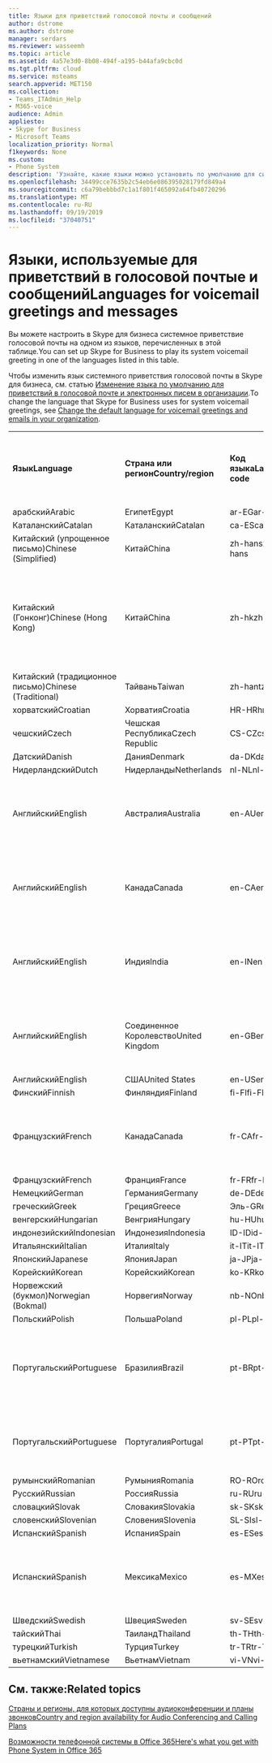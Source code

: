 ```yaml
---
title: Языки для приветствий голосовой почты и сообщений
author: dstrome
ms.author: dstrome
manager: serdars
ms.reviewer: wasseemh
ms.topic: article
ms.assetid: 4a57e3d0-8b08-494f-a195-b44afa9cbc0d
ms.tgt.pltfrm: cloud
ms.service: msteams
search.appverid: MET150
ms.collection:
- Teams_ITAdmin_Help
- M365-voice
audience: Admin
appliesto:
- Skype for Business
- Microsoft Teams
localization_priority: Normal
f1keywords: None
ms.custom:
- Phone System
description: 'Узнайте, какие языки можно установить по умолчанию для системных сообщений в Skype для бизнеса. '
ms.openlocfilehash: 34499cce7635b2c54eb6e086395028179fd849a4
ms.sourcegitcommit: c6a79bebbbd7c1a1f801f465092a64fb40720296
ms.translationtype: MT
ms.contentlocale: ru-RU
ms.lasthandoff: 09/19/2019
ms.locfileid: "37040751"
---
```

# <a name="languages-for-voicemail-greetings-and-messages"></a><span data-ttu-id="863b0-103">Языки, используемые для приветствий в голосовой почтые и сообщений</span><span class="sxs-lookup"><span data-stu-id="863b0-103">Languages for voicemail greetings and messages</span></span>

<span data-ttu-id="863b0-104">Вы можете настроить в Skype для бизнеса системное приветствие голосовой почты на одном из языков, перечисленных в этой таблице.</span><span class="sxs-lookup"><span data-stu-id="863b0-104">You can set up Skype for Business to play its system voicemail greeting in one of the languages listed in this table.</span></span>
  
<span data-ttu-id="863b0-105">Чтобы изменить язык системного приветствия голосовой почты в Skype для бизнеса, см. статью [Изменение языка по умолчанию для приветствий в голосовой почте и электронных писем в организации](change-the-default-language-for-greetings-and-emails.md).</span><span class="sxs-lookup"><span data-stu-id="863b0-105">To change the language that Skype for Business uses for system voicemail greetings, see [Change the default language for voicemail greetings and emails in your organization](change-the-default-language-for-greetings-and-emails.md).</span></span>
  
|||||||
|:-----|:-----|:-----|:-----|:-----|:-----|
|<span data-ttu-id="863b0-106">**Язык**</span><span class="sxs-lookup"><span data-stu-id="863b0-106">**Language**</span></span> <br/> |<span data-ttu-id="863b0-107">**Страна или регион**</span><span class="sxs-lookup"><span data-stu-id="863b0-107">**Country/region**</span></span> <br/> |<span data-ttu-id="863b0-108">**Код языка**</span><span class="sxs-lookup"><span data-stu-id="863b0-108">**Language code**</span></span> <br/> |<span data-ttu-id="863b0-109">**Доступен ли пользователям для просмотра в эл. почте?**</span><span class="sxs-lookup"><span data-stu-id="863b0-109">**Available for a user to see it in email?**</span></span> <br/> |<span data-ttu-id="863b0-110">**Доступен ли при звонке пользователя?**</span><span class="sxs-lookup"><span data-stu-id="863b0-110">**Available when the user calls in?**</span></span> <br/> |<span data-ttu-id="863b0-111">**Доступно ли транскрибирование?**</span><span class="sxs-lookup"><span data-stu-id="863b0-111">**Transcription available?**</span></span> <br/> |
|<span data-ttu-id="863b0-112">арабский</span><span class="sxs-lookup"><span data-stu-id="863b0-112">Arabic</span></span> <br/> |<span data-ttu-id="863b0-113">Египет</span><span class="sxs-lookup"><span data-stu-id="863b0-113">Egypt</span></span>  <br/> |<span data-ttu-id="863b0-114">ar-EG</span><span class="sxs-lookup"><span data-stu-id="863b0-114">ar-EG</span></span>  <br/> |<span data-ttu-id="863b0-115">Да</span><span class="sxs-lookup"><span data-stu-id="863b0-115">Yes</span></span>  <br/> |<span data-ttu-id="863b0-116">Да</span><span class="sxs-lookup"><span data-stu-id="863b0-116">Yes</span></span>  <br/> |<span data-ttu-id="863b0-117">Нет</span><span class="sxs-lookup"><span data-stu-id="863b0-117">No</span></span>  <br/> |
|<span data-ttu-id="863b0-118">Каталанский</span><span class="sxs-lookup"><span data-stu-id="863b0-118">Catalan</span></span>  <br/> |<span data-ttu-id="863b0-119">Каталанский</span><span class="sxs-lookup"><span data-stu-id="863b0-119">Catalan</span></span>  <br/> |<span data-ttu-id="863b0-120">ca-ES</span><span class="sxs-lookup"><span data-stu-id="863b0-120">ca-ES</span></span>  <br/> |<span data-ttu-id="863b0-121">Да</span><span class="sxs-lookup"><span data-stu-id="863b0-121">Yes</span></span>  <br/> |<span data-ttu-id="863b0-122">Да</span><span class="sxs-lookup"><span data-stu-id="863b0-122">Yes</span></span>  <br/> |<span data-ttu-id="863b0-123">Нет</span><span class="sxs-lookup"><span data-stu-id="863b0-123">No</span></span>  <br/> |
|<span data-ttu-id="863b0-124">Китайский (упрощенное письмо)</span><span class="sxs-lookup"><span data-stu-id="863b0-124">Chinese (Simplified)</span></span>  <br/> |<span data-ttu-id="863b0-125">Китай</span><span class="sxs-lookup"><span data-stu-id="863b0-125">China</span></span>  <br/> |<span data-ttu-id="863b0-126">zh-hans</span><span class="sxs-lookup"><span data-stu-id="863b0-126">zh-hans</span></span>  <br/> |<span data-ttu-id="863b0-127">Да </span><span class="sxs-lookup"><span data-stu-id="863b0-127">Yes</span></span>  <br/> |<span data-ttu-id="863b0-128">Да</span><span class="sxs-lookup"><span data-stu-id="863b0-128">Yes</span></span>  <br/> |<span data-ttu-id="863b0-129">Да </span><span class="sxs-lookup"><span data-stu-id="863b0-129">Yes</span></span>  <br/> |
|<span data-ttu-id="863b0-130">Китайский (Гонконг)</span><span class="sxs-lookup"><span data-stu-id="863b0-130">Chinese (Hong Kong)</span></span>  <br/> |<span data-ttu-id="863b0-131">Китай</span><span class="sxs-lookup"><span data-stu-id="863b0-131">China</span></span>  <br/> |<span data-ttu-id="863b0-132">zh-hk</span><span class="sxs-lookup"><span data-stu-id="863b0-132">zh-hk</span></span>  <br/> |<span data-ttu-id="863b0-133">Да, но используется китайский (традиционное письмо) — zh-hant.</span><span class="sxs-lookup"><span data-stu-id="863b0-133">Yes, but Chinese (Traditional) (zh-hant) is used.</span></span>  <br/> | <span data-ttu-id="863b0-134">Да</span><span class="sxs-lookup"><span data-stu-id="863b0-134">Yes</span></span> <br/> |<span data-ttu-id="863b0-135">Да, но используется китайский, (традиционное письмо) — (zh-hant).</span><span class="sxs-lookup"><span data-stu-id="863b0-135">Yes, but Chinese (Traditional) (zh-hant) is used.</span></span>  <br/> |
|<span data-ttu-id="863b0-136">Китайский (традиционное письмо)</span><span class="sxs-lookup"><span data-stu-id="863b0-136">Chinese (Traditional)</span></span>  <br/> |<span data-ttu-id="863b0-137">Тайвань</span><span class="sxs-lookup"><span data-stu-id="863b0-137">Taiwan</span></span>  <br/> |<span data-ttu-id="863b0-138">zh-hant</span><span class="sxs-lookup"><span data-stu-id="863b0-138">zh-hant</span></span>  <br/> |<span data-ttu-id="863b0-139">Да</span><span class="sxs-lookup"><span data-stu-id="863b0-139">Yes</span></span>  <br/> |<span data-ttu-id="863b0-140">Да</span><span class="sxs-lookup"><span data-stu-id="863b0-140">Yes</span></span>  <br/> |<span data-ttu-id="863b0-141">Нет</span><span class="sxs-lookup"><span data-stu-id="863b0-141">No</span></span>  <br/> |
|<span data-ttu-id="863b0-142">хорватский</span><span class="sxs-lookup"><span data-stu-id="863b0-142">Croatian</span></span><br/> |<span data-ttu-id="863b0-143">Хорватия</span><span class="sxs-lookup"><span data-stu-id="863b0-143">Croatia</span></span>  <br/> |<span data-ttu-id="863b0-144">HR-HR</span><span class="sxs-lookup"><span data-stu-id="863b0-144">hr-HR</span></span>  <br/> |<span data-ttu-id="863b0-145">Да</span><span class="sxs-lookup"><span data-stu-id="863b0-145">Yes</span></span>  <br/> |<span data-ttu-id="863b0-146">Да</span><span class="sxs-lookup"><span data-stu-id="863b0-146">Yes</span></span>  <br/> |<span data-ttu-id="863b0-147">Нет</span><span class="sxs-lookup"><span data-stu-id="863b0-147">No</span></span>  <br/> |
|<span data-ttu-id="863b0-148">чешский</span><span class="sxs-lookup"><span data-stu-id="863b0-148">Czech</span></span> <br/> |<span data-ttu-id="863b0-149">Чешская Республика</span><span class="sxs-lookup"><span data-stu-id="863b0-149">Czech Republic</span></span>  <br/> |<span data-ttu-id="863b0-150">CS-CZ</span><span class="sxs-lookup"><span data-stu-id="863b0-150">cs-CZ</span></span>  <br/> |<span data-ttu-id="863b0-151">Да </span><span class="sxs-lookup"><span data-stu-id="863b0-151">Yes</span></span>  <br/> |<span data-ttu-id="863b0-152">Да</span><span class="sxs-lookup"><span data-stu-id="863b0-152">Yes</span></span>  <br/> |<span data-ttu-id="863b0-153">Нет</span><span class="sxs-lookup"><span data-stu-id="863b0-153">No</span></span>  <br/> |
|<span data-ttu-id="863b0-154">Датский</span><span class="sxs-lookup"><span data-stu-id="863b0-154">Danish</span></span>  <br/> |<span data-ttu-id="863b0-155">Дания</span><span class="sxs-lookup"><span data-stu-id="863b0-155">Denmark</span></span>  <br/> |<span data-ttu-id="863b0-156">da-DK</span><span class="sxs-lookup"><span data-stu-id="863b0-156">da-DK</span></span>  <br/> |<span data-ttu-id="863b0-157">Да </span><span class="sxs-lookup"><span data-stu-id="863b0-157">Yes</span></span>  <br/> |<span data-ttu-id="863b0-158">Да</span><span class="sxs-lookup"><span data-stu-id="863b0-158">Yes</span></span>  <br/> |<span data-ttu-id="863b0-159">Нет</span><span class="sxs-lookup"><span data-stu-id="863b0-159">No</span></span>  <br/> |
|<span data-ttu-id="863b0-160">Нидерландский</span><span class="sxs-lookup"><span data-stu-id="863b0-160">Dutch</span></span>  <br/> |<span data-ttu-id="863b0-161">Нидерланды</span><span class="sxs-lookup"><span data-stu-id="863b0-161">Netherlands</span></span>  <br/> |<span data-ttu-id="863b0-162">nl-NL</span><span class="sxs-lookup"><span data-stu-id="863b0-162">nl-NL</span></span>  <br/> |<span data-ttu-id="863b0-163">Да </span><span class="sxs-lookup"><span data-stu-id="863b0-163">Yes</span></span>  <br/> |<span data-ttu-id="863b0-164">Да</span><span class="sxs-lookup"><span data-stu-id="863b0-164">Yes</span></span>  <br/> |<span data-ttu-id="863b0-165">Нет</span><span class="sxs-lookup"><span data-stu-id="863b0-165">No</span></span>  <br/> |
|<span data-ttu-id="863b0-166">Английский</span><span class="sxs-lookup"><span data-stu-id="863b0-166">English</span></span>  <br/> |<span data-ttu-id="863b0-167">Австралия</span><span class="sxs-lookup"><span data-stu-id="863b0-167">Australia</span></span>  <br/> |<span data-ttu-id="863b0-168">en-AU</span><span class="sxs-lookup"><span data-stu-id="863b0-168">en-AU</span></span>  <br/> |<span data-ttu-id="863b0-169">Да, но используется английский, (США) — (en-US).</span><span class="sxs-lookup"><span data-stu-id="863b0-169">Yes, but US English (en-US) is used.</span></span>  <br/> |<span data-ttu-id="863b0-170">Да</span><span class="sxs-lookup"><span data-stu-id="863b0-170">Yes</span></span>  <br/> |<span data-ttu-id="863b0-171">Да, но используется английский, (США) — (en-US).</span><span class="sxs-lookup"><span data-stu-id="863b0-171">Yes, but US English (en-US) is used.</span></span>  <br/> |
|<span data-ttu-id="863b0-172">Английский</span><span class="sxs-lookup"><span data-stu-id="863b0-172">English</span></span>  <br/> |<span data-ttu-id="863b0-173">Канада</span><span class="sxs-lookup"><span data-stu-id="863b0-173">Canada</span></span>  <br/> |<span data-ttu-id="863b0-174">en-CA</span><span class="sxs-lookup"><span data-stu-id="863b0-174">en-CA</span></span>  <br/> |<span data-ttu-id="863b0-175">Да, но используется английский, (США) — (en-US).</span><span class="sxs-lookup"><span data-stu-id="863b0-175">Yes, but US English (en-US) is used.</span></span>  <br/> |<span data-ttu-id="863b0-176">Да</span><span class="sxs-lookup"><span data-stu-id="863b0-176">Yes</span></span>  <br/> |<span data-ttu-id="863b0-177">Да, но используется английский, (США) — (en-US).</span><span class="sxs-lookup"><span data-stu-id="863b0-177">Yes, but US English (en-US) is used.</span></span>  <br/> |
|<span data-ttu-id="863b0-178">Английский</span><span class="sxs-lookup"><span data-stu-id="863b0-178">English</span></span>  <br/> |<span data-ttu-id="863b0-179">Индия</span><span class="sxs-lookup"><span data-stu-id="863b0-179">India</span></span>  <br/> |<span data-ttu-id="863b0-180">en-IN</span><span class="sxs-lookup"><span data-stu-id="863b0-180">en-IN</span></span>  <br/> |<span data-ttu-id="863b0-181">Да, но используется английский, (США) — (en-US).</span><span class="sxs-lookup"><span data-stu-id="863b0-181">Yes, but US English (en-US) is used.</span></span>  <br/> |<span data-ttu-id="863b0-182">Да</span><span class="sxs-lookup"><span data-stu-id="863b0-182">Yes</span></span>  <br/> |<span data-ttu-id="863b0-183">Да, но используется английский, (США) — (en-US).</span><span class="sxs-lookup"><span data-stu-id="863b0-183">Yes, but US English (en-US) is used.</span></span>  <br/> |
|<span data-ttu-id="863b0-184">Английский</span><span class="sxs-lookup"><span data-stu-id="863b0-184">English</span></span>  <br/> |<span data-ttu-id="863b0-185">Соединенное Королевство</span><span class="sxs-lookup"><span data-stu-id="863b0-185">United Kingdom</span></span>  <br/> |<span data-ttu-id="863b0-186">en-GB</span><span class="sxs-lookup"><span data-stu-id="863b0-186">en-GB</span></span>  <br/> |<span data-ttu-id="863b0-187">Да, но используется английский, (США) — (en-US).</span><span class="sxs-lookup"><span data-stu-id="863b0-187">Yes, but US English (en-US) is used.</span></span>  <br/> |<span data-ttu-id="863b0-188">Да</span><span class="sxs-lookup"><span data-stu-id="863b0-188">Yes</span></span>  <br/> |<span data-ttu-id="863b0-189">Да, но используется английский, (США) — (en-US).</span><span class="sxs-lookup"><span data-stu-id="863b0-189">Yes, but US English (en-US) is used.</span></span>  <br/> |
|<span data-ttu-id="863b0-190">Английский</span><span class="sxs-lookup"><span data-stu-id="863b0-190">English</span></span>  <br/> |<span data-ttu-id="863b0-191">США</span><span class="sxs-lookup"><span data-stu-id="863b0-191">United States</span></span>  <br/> |<span data-ttu-id="863b0-192">en-US</span><span class="sxs-lookup"><span data-stu-id="863b0-192">en-US</span></span>  <br/> |<span data-ttu-id="863b0-193">Да</span><span class="sxs-lookup"><span data-stu-id="863b0-193">Yes</span></span>  <br/> |<span data-ttu-id="863b0-194">Да</span><span class="sxs-lookup"><span data-stu-id="863b0-194">Yes</span></span>  <br/> |<span data-ttu-id="863b0-195">Да</span><span class="sxs-lookup"><span data-stu-id="863b0-195">Yes</span></span>  <br/> |
|<span data-ttu-id="863b0-196">Финский</span><span class="sxs-lookup"><span data-stu-id="863b0-196">Finnish</span></span>  <br/> |<span data-ttu-id="863b0-197">Финляндия</span><span class="sxs-lookup"><span data-stu-id="863b0-197">Finland</span></span>  <br/> |<span data-ttu-id="863b0-198">fi-Fl</span><span class="sxs-lookup"><span data-stu-id="863b0-198">fi-Fl</span></span>  <br/> |<span data-ttu-id="863b0-199">Да</span><span class="sxs-lookup"><span data-stu-id="863b0-199">Yes</span></span>  <br/> |<span data-ttu-id="863b0-200">Да</span><span class="sxs-lookup"><span data-stu-id="863b0-200">Yes</span></span>  <br/> |<span data-ttu-id="863b0-201">Нет</span><span class="sxs-lookup"><span data-stu-id="863b0-201">No</span></span>  <br/> |
|<span data-ttu-id="863b0-202">Французский</span><span class="sxs-lookup"><span data-stu-id="863b0-202">French</span></span>  <br/> |<span data-ttu-id="863b0-203">Канада</span><span class="sxs-lookup"><span data-stu-id="863b0-203">Canada</span></span>  <br/> |<span data-ttu-id="863b0-204">fr-CA</span><span class="sxs-lookup"><span data-stu-id="863b0-204">fr-CA</span></span>  <br/> |<span data-ttu-id="863b0-205">Да, но используется французский (Франция) — fr-FR.</span><span class="sxs-lookup"><span data-stu-id="863b0-205">Yes, but France French (fr-FR) is used.</span></span>  <br/> |<span data-ttu-id="863b0-206">Да</span><span class="sxs-lookup"><span data-stu-id="863b0-206">Yes</span></span>  <br/> |<span data-ttu-id="863b0-207">Да, но используется французский, (Франция) — (fr-FR).</span><span class="sxs-lookup"><span data-stu-id="863b0-207">Yes, but France French (fr-FR) is used.</span></span>  <br/> |
|<span data-ttu-id="863b0-208">Французский</span><span class="sxs-lookup"><span data-stu-id="863b0-208">French</span></span>  <br/> |<span data-ttu-id="863b0-209">Франция</span><span class="sxs-lookup"><span data-stu-id="863b0-209">France</span></span>  <br/> |<span data-ttu-id="863b0-210">fr-FR</span><span class="sxs-lookup"><span data-stu-id="863b0-210">fr-FR</span></span>  <br/> |<span data-ttu-id="863b0-211">Да</span><span class="sxs-lookup"><span data-stu-id="863b0-211">Yes</span></span>  <br/> |<span data-ttu-id="863b0-212">Да</span><span class="sxs-lookup"><span data-stu-id="863b0-212">Yes</span></span>  <br/> |<span data-ttu-id="863b0-213">Да </span><span class="sxs-lookup"><span data-stu-id="863b0-213">Yes</span></span>  <br/> |
|<span data-ttu-id="863b0-214">Немецкий</span><span class="sxs-lookup"><span data-stu-id="863b0-214">German</span></span>  <br/> |<span data-ttu-id="863b0-215">Германия</span><span class="sxs-lookup"><span data-stu-id="863b0-215">Germany</span></span>  <br/> |<span data-ttu-id="863b0-216">de-DE</span><span class="sxs-lookup"><span data-stu-id="863b0-216">de-DE</span></span>  <br/> |<span data-ttu-id="863b0-217">Да</span><span class="sxs-lookup"><span data-stu-id="863b0-217">Yes</span></span>  <br/> |<span data-ttu-id="863b0-218">Да</span><span class="sxs-lookup"><span data-stu-id="863b0-218">Yes</span></span>  <br/> |<span data-ttu-id="863b0-219">Да </span><span class="sxs-lookup"><span data-stu-id="863b0-219">Yes</span></span>  <br/> |
|<span data-ttu-id="863b0-220">греческий</span><span class="sxs-lookup"><span data-stu-id="863b0-220">Greek</span></span> <br/> |<span data-ttu-id="863b0-221">Греция</span><span class="sxs-lookup"><span data-stu-id="863b0-221">Greece</span></span>  <br/> |<span data-ttu-id="863b0-222">Эль-GR</span><span class="sxs-lookup"><span data-stu-id="863b0-222">el-GR</span></span>  <br/> |<span data-ttu-id="863b0-223">Да</span><span class="sxs-lookup"><span data-stu-id="863b0-223">Yes</span></span>  <br/> |<span data-ttu-id="863b0-224">Да</span><span class="sxs-lookup"><span data-stu-id="863b0-224">Yes</span></span>  <br/> |<span data-ttu-id="863b0-225">Нет</span><span class="sxs-lookup"><span data-stu-id="863b0-225">No</span></span>  <br/> |
|<span data-ttu-id="863b0-226">венгерский</span><span class="sxs-lookup"><span data-stu-id="863b0-226">Hungarian</span></span> <br/> |<span data-ttu-id="863b0-227">Венгрия</span><span class="sxs-lookup"><span data-stu-id="863b0-227">Hungary</span></span>  <br/> |<span data-ttu-id="863b0-228">hu-HU</span><span class="sxs-lookup"><span data-stu-id="863b0-228">hu-HU</span></span>  <br/> |<span data-ttu-id="863b0-229">Да</span><span class="sxs-lookup"><span data-stu-id="863b0-229">Yes</span></span>  <br/> |<span data-ttu-id="863b0-230">Да</span><span class="sxs-lookup"><span data-stu-id="863b0-230">Yes</span></span>  <br/> |<span data-ttu-id="863b0-231">Нет</span><span class="sxs-lookup"><span data-stu-id="863b0-231">No</span></span>  <br/> |
|<span data-ttu-id="863b0-232">индонезийский</span><span class="sxs-lookup"><span data-stu-id="863b0-232">Indonesian</span></span> <br/> |<span data-ttu-id="863b0-233">Индонезия</span><span class="sxs-lookup"><span data-stu-id="863b0-233">Indonesia</span></span>  <br/> |<span data-ttu-id="863b0-234">ID-ID</span><span class="sxs-lookup"><span data-stu-id="863b0-234">id-ID</span></span>  <br/> |<span data-ttu-id="863b0-235">Да </span><span class="sxs-lookup"><span data-stu-id="863b0-235">Yes</span></span>  <br/> |<span data-ttu-id="863b0-236">Да</span><span class="sxs-lookup"><span data-stu-id="863b0-236">Yes</span></span>  <br/> |<span data-ttu-id="863b0-237">Нет</span><span class="sxs-lookup"><span data-stu-id="863b0-237">No</span></span>  <br/> |
|<span data-ttu-id="863b0-238">Итальянский</span><span class="sxs-lookup"><span data-stu-id="863b0-238">Italian</span></span>  <br/> |<span data-ttu-id="863b0-239">Италия</span><span class="sxs-lookup"><span data-stu-id="863b0-239">Italy</span></span>  <br/> |<span data-ttu-id="863b0-240">it-IT</span><span class="sxs-lookup"><span data-stu-id="863b0-240">it-IT</span></span>  <br/> |<span data-ttu-id="863b0-241">Да</span><span class="sxs-lookup"><span data-stu-id="863b0-241">Yes</span></span>  <br/> |<span data-ttu-id="863b0-242">Да</span><span class="sxs-lookup"><span data-stu-id="863b0-242">Yes</span></span>  <br/> |<span data-ttu-id="863b0-243">Да</span><span class="sxs-lookup"><span data-stu-id="863b0-243">Yes</span></span>  <br/> |
|<span data-ttu-id="863b0-244">Японский</span><span class="sxs-lookup"><span data-stu-id="863b0-244">Japanese</span></span>  <br/> |<span data-ttu-id="863b0-245">Япония</span><span class="sxs-lookup"><span data-stu-id="863b0-245">Japan</span></span>  <br/> |<span data-ttu-id="863b0-246">ja-JP</span><span class="sxs-lookup"><span data-stu-id="863b0-246">ja-JP</span></span>  <br/> |<span data-ttu-id="863b0-247">Да</span><span class="sxs-lookup"><span data-stu-id="863b0-247">Yes</span></span>  <br/> |<span data-ttu-id="863b0-248">Да</span><span class="sxs-lookup"><span data-stu-id="863b0-248">Yes</span></span>  <br/> |<span data-ttu-id="863b0-249">Да </span><span class="sxs-lookup"><span data-stu-id="863b0-249">Yes</span></span>  <br/> |
|<span data-ttu-id="863b0-250">Корейский</span><span class="sxs-lookup"><span data-stu-id="863b0-250">Korean</span></span>  <br/> |<span data-ttu-id="863b0-251">Корейский</span><span class="sxs-lookup"><span data-stu-id="863b0-251">Korean</span></span>  <br/> |<span data-ttu-id="863b0-252">ko-KR</span><span class="sxs-lookup"><span data-stu-id="863b0-252">ko-KR</span></span>  <br/> |<span data-ttu-id="863b0-253">Да</span><span class="sxs-lookup"><span data-stu-id="863b0-253">Yes</span></span>  <br/> |<span data-ttu-id="863b0-254">Да</span><span class="sxs-lookup"><span data-stu-id="863b0-254">Yes</span></span>  <br/> |<span data-ttu-id="863b0-255">Нет</span><span class="sxs-lookup"><span data-stu-id="863b0-255">No</span></span>  <br/> |
|<span data-ttu-id="863b0-256">Норвежский (букмол)</span><span class="sxs-lookup"><span data-stu-id="863b0-256">Norwegian (Bokmal)</span></span>  <br/> |<span data-ttu-id="863b0-257">Норвегия</span><span class="sxs-lookup"><span data-stu-id="863b0-257">Norway</span></span>  <br/> |<span data-ttu-id="863b0-258">nb-NO</span><span class="sxs-lookup"><span data-stu-id="863b0-258">nb-NO</span></span>  <br/> |<span data-ttu-id="863b0-259">Да</span><span class="sxs-lookup"><span data-stu-id="863b0-259">Yes</span></span>  <br/> |<span data-ttu-id="863b0-260">Да</span><span class="sxs-lookup"><span data-stu-id="863b0-260">No</span></span>  <br/> |<span data-ttu-id="863b0-261">Нет</span><span class="sxs-lookup"><span data-stu-id="863b0-261">No</span></span>  <br/> |
|<span data-ttu-id="863b0-262">Польский</span><span class="sxs-lookup"><span data-stu-id="863b0-262">Polish</span></span>  <br/> |<span data-ttu-id="863b0-263">Польша</span><span class="sxs-lookup"><span data-stu-id="863b0-263">Poland</span></span>  <br/> |<span data-ttu-id="863b0-264">pl-PL</span><span class="sxs-lookup"><span data-stu-id="863b0-264">pl-PL</span></span>  <br/> |<span data-ttu-id="863b0-265">Да</span><span class="sxs-lookup"><span data-stu-id="863b0-265">Yes</span></span>  <br/> | <span data-ttu-id="863b0-266">Да</span><span class="sxs-lookup"><span data-stu-id="863b0-266">Yes</span></span> <br/> |<span data-ttu-id="863b0-267">Нет</span><span class="sxs-lookup"><span data-stu-id="863b0-267">No</span></span>  <br/> |
|<span data-ttu-id="863b0-268">Португальский</span><span class="sxs-lookup"><span data-stu-id="863b0-268">Portuguese</span></span>  <br/> |<span data-ttu-id="863b0-269">Бразилия</span><span class="sxs-lookup"><span data-stu-id="863b0-269">Brazil</span></span>  <br/> |<span data-ttu-id="863b0-270">pt-BR</span><span class="sxs-lookup"><span data-stu-id="863b0-270">pt-BR</span></span>  <br/> |<span data-ttu-id="863b0-271">Да, но используется португальский (Португалия) — pt-PT.</span><span class="sxs-lookup"><span data-stu-id="863b0-271">Yes, but Portugal Portuguese (pt-PT) is used.</span></span>  <br/> |<span data-ttu-id="863b0-272">Да </span><span class="sxs-lookup"><span data-stu-id="863b0-272">Yes</span></span>  <br/> |<span data-ttu-id="863b0-273">Да </span><span class="sxs-lookup"><span data-stu-id="863b0-273">Yes</span></span>  <br/> |
|<span data-ttu-id="863b0-274">Португальский</span><span class="sxs-lookup"><span data-stu-id="863b0-274">Portuguese</span></span>  <br/> |<span data-ttu-id="863b0-275">Португалия</span><span class="sxs-lookup"><span data-stu-id="863b0-275">Portugal</span></span>  <br/> |<span data-ttu-id="863b0-276">pt-PT</span><span class="sxs-lookup"><span data-stu-id="863b0-276">pt-PT</span></span>  <br/> |<span data-ttu-id="863b0-277">Да </span><span class="sxs-lookup"><span data-stu-id="863b0-277">Yes</span></span>  <br/> |<span data-ttu-id="863b0-278">Да </span><span class="sxs-lookup"><span data-stu-id="863b0-278">Yes</span></span>  <br/> |<span data-ttu-id="863b0-279">Да, но используется португальский (Бразилия) — pt-BR.</span><span class="sxs-lookup"><span data-stu-id="863b0-279">Yes, but Brazil Portuguese (pt-BR) is used.</span></span>  <br/> |
|<span data-ttu-id="863b0-280">румынский</span><span class="sxs-lookup"><span data-stu-id="863b0-280">Romanian</span></span><br/> |<span data-ttu-id="863b0-281">Румыния</span><span class="sxs-lookup"><span data-stu-id="863b0-281">Romania</span></span>  <br/> |<span data-ttu-id="863b0-282">RO-RO</span><span class="sxs-lookup"><span data-stu-id="863b0-282">ro-RO</span></span>  <br/> |<span data-ttu-id="863b0-283">Да </span><span class="sxs-lookup"><span data-stu-id="863b0-283">Yes</span></span>  <br/> |<span data-ttu-id="863b0-284">Да </span><span class="sxs-lookup"><span data-stu-id="863b0-284">Yes</span></span>  <br/> |<span data-ttu-id="863b0-285">Да</span><span class="sxs-lookup"><span data-stu-id="863b0-285">No</span></span>  <br/> |
|<span data-ttu-id="863b0-286">Русский</span><span class="sxs-lookup"><span data-stu-id="863b0-286">Russian</span></span>  <br/> |<span data-ttu-id="863b0-287">Россия</span><span class="sxs-lookup"><span data-stu-id="863b0-287">Russia</span></span>  <br/> |<span data-ttu-id="863b0-288">ru-RU</span><span class="sxs-lookup"><span data-stu-id="863b0-288">ru-RU</span></span>  <br/> |<span data-ttu-id="863b0-289">Да </span><span class="sxs-lookup"><span data-stu-id="863b0-289">Yes</span></span>  <br/> |<span data-ttu-id="863b0-290">Да </span><span class="sxs-lookup"><span data-stu-id="863b0-290">Yes</span></span>  <br/> |<span data-ttu-id="863b0-291">Да</span><span class="sxs-lookup"><span data-stu-id="863b0-291">No</span></span>  <br/> |
|<span data-ttu-id="863b0-292">словацкий</span><span class="sxs-lookup"><span data-stu-id="863b0-292">Slovak</span></span> <br/> |<span data-ttu-id="863b0-293">Словакия</span><span class="sxs-lookup"><span data-stu-id="863b0-293">Slovakia</span></span>  <br/> |<span data-ttu-id="863b0-294">sk-SK</span><span class="sxs-lookup"><span data-stu-id="863b0-294">sk-SK</span></span>  <br/> |<span data-ttu-id="863b0-295">Да </span><span class="sxs-lookup"><span data-stu-id="863b0-295">Yes</span></span>  <br/> |<span data-ttu-id="863b0-296">Да </span><span class="sxs-lookup"><span data-stu-id="863b0-296">Yes</span></span>  <br/> |<span data-ttu-id="863b0-297">Да</span><span class="sxs-lookup"><span data-stu-id="863b0-297">No</span></span>  <br/> |
|<span data-ttu-id="863b0-298">словенский</span><span class="sxs-lookup"><span data-stu-id="863b0-298">Slovenian</span></span> <br/> |<span data-ttu-id="863b0-299">Словения</span><span class="sxs-lookup"><span data-stu-id="863b0-299">Slovenia</span></span>  <br/> |<span data-ttu-id="863b0-300">SL-SI</span><span class="sxs-lookup"><span data-stu-id="863b0-300">sl-SI</span></span>  <br/> |<span data-ttu-id="863b0-301">Да </span><span class="sxs-lookup"><span data-stu-id="863b0-301">Yes</span></span>  <br/> |<span data-ttu-id="863b0-302">Да </span><span class="sxs-lookup"><span data-stu-id="863b0-302">Yes</span></span>  <br/> |<span data-ttu-id="863b0-303">Да</span><span class="sxs-lookup"><span data-stu-id="863b0-303">No</span></span>  <br/> |
|<span data-ttu-id="863b0-304">Испанский</span><span class="sxs-lookup"><span data-stu-id="863b0-304">Spanish</span></span>  <br/> |<span data-ttu-id="863b0-305">Испания</span><span class="sxs-lookup"><span data-stu-id="863b0-305">Spain</span></span>  <br/> |<span data-ttu-id="863b0-306">es-ES</span><span class="sxs-lookup"><span data-stu-id="863b0-306">es-ES</span></span>  <br/> |<span data-ttu-id="863b0-307">Да </span><span class="sxs-lookup"><span data-stu-id="863b0-307">Yes</span></span>  <br/> |<span data-ttu-id="863b0-308">Да </span><span class="sxs-lookup"><span data-stu-id="863b0-308">Yes</span></span>  <br/> |<span data-ttu-id="863b0-309">Да </span><span class="sxs-lookup"><span data-stu-id="863b0-309">Yes</span></span>  <br/> |
|<span data-ttu-id="863b0-310">Испанский</span><span class="sxs-lookup"><span data-stu-id="863b0-310">Spanish</span></span>  <br/> |<span data-ttu-id="863b0-311">Мексика</span><span class="sxs-lookup"><span data-stu-id="863b0-311">Mexico</span></span>  <br/> |<span data-ttu-id="863b0-312">es-MX</span><span class="sxs-lookup"><span data-stu-id="863b0-312">es-MX</span></span>  <br/> |<span data-ttu-id="863b0-313">Да, но используется испанский (Испания) — es-ES.</span><span class="sxs-lookup"><span data-stu-id="863b0-313">Yes, but Spain Spanish (es-ES) is used.</span></span>  <br/> |<span data-ttu-id="863b0-314">Да</span><span class="sxs-lookup"><span data-stu-id="863b0-314">Yes</span></span>  <br/> |<span data-ttu-id="863b0-315">Да, но используется испанский, (Испания) — (es-ES).</span><span class="sxs-lookup"><span data-stu-id="863b0-315">Yes, but Spain Spanish (es-ES) is used.</span></span>  <br/> |
|<span data-ttu-id="863b0-316">Шведский</span><span class="sxs-lookup"><span data-stu-id="863b0-316">Swedish</span></span>  <br/> |<span data-ttu-id="863b0-317">Швеция</span><span class="sxs-lookup"><span data-stu-id="863b0-317">Sweden</span></span>  <br/> |<span data-ttu-id="863b0-318">sv-SE</span><span class="sxs-lookup"><span data-stu-id="863b0-318">sv-SE</span></span>  <br/> |<span data-ttu-id="863b0-319">Да</span><span class="sxs-lookup"><span data-stu-id="863b0-319">Yes</span></span>  <br/> |<span data-ttu-id="863b0-320">Да </span><span class="sxs-lookup"><span data-stu-id="863b0-320">Yes</span></span>  <br/> |<span data-ttu-id="863b0-321">Да</span><span class="sxs-lookup"><span data-stu-id="863b0-321">No</span></span>  <br/> |
|<span data-ttu-id="863b0-322">тайский</span><span class="sxs-lookup"><span data-stu-id="863b0-322">Thai</span></span> <br/> |<span data-ttu-id="863b0-323">Таиланд</span><span class="sxs-lookup"><span data-stu-id="863b0-323">Thailand</span></span>  <br/> |<span data-ttu-id="863b0-324">th-TH</span><span class="sxs-lookup"><span data-stu-id="863b0-324">th-TH</span></span>  <br/> |<span data-ttu-id="863b0-325">Да </span><span class="sxs-lookup"><span data-stu-id="863b0-325">Yes</span></span>  <br/> |<span data-ttu-id="863b0-326">Да </span><span class="sxs-lookup"><span data-stu-id="863b0-326">Yes</span></span>  <br/> |<span data-ttu-id="863b0-327">Да</span><span class="sxs-lookup"><span data-stu-id="863b0-327">No</span></span>  <br/> |
|<span data-ttu-id="863b0-328">турецкий</span><span class="sxs-lookup"><span data-stu-id="863b0-328">Turkish</span></span>  <br/> |<span data-ttu-id="863b0-329">Турция</span><span class="sxs-lookup"><span data-stu-id="863b0-329">Turkey</span></span>  <br/> |<span data-ttu-id="863b0-330">tr-TR</span><span class="sxs-lookup"><span data-stu-id="863b0-330">tr-TR</span></span>  <br/> |<span data-ttu-id="863b0-331">Да </span><span class="sxs-lookup"><span data-stu-id="863b0-331">Yes</span></span>  <br/> |<span data-ttu-id="863b0-332">Да </span><span class="sxs-lookup"><span data-stu-id="863b0-332">Yes</span></span>  <br/> |<span data-ttu-id="863b0-333">Да</span><span class="sxs-lookup"><span data-stu-id="863b0-333">No</span></span>  <br/> |
|<span data-ttu-id="863b0-334">вьетнамский</span><span class="sxs-lookup"><span data-stu-id="863b0-334">Vietnamese</span></span> <br/> |<span data-ttu-id="863b0-335">Вьетнам</span><span class="sxs-lookup"><span data-stu-id="863b0-335">Vietnam</span></span>  <br/> |<span data-ttu-id="863b0-336">vi-VN</span><span class="sxs-lookup"><span data-stu-id="863b0-336">vi-VN</span></span>  <br/> |<span data-ttu-id="863b0-337">Да </span><span class="sxs-lookup"><span data-stu-id="863b0-337">Yes</span></span>  <br/> |<span data-ttu-id="863b0-338">Да </span><span class="sxs-lookup"><span data-stu-id="863b0-338">Yes</span></span>  <br/> |<span data-ttu-id="863b0-339">Нет</span><span class="sxs-lookup"><span data-stu-id="863b0-339">No</span></span>  <br/> |
   
## <a name="related-topics"></a><span data-ttu-id="863b0-340">См. также:</span><span class="sxs-lookup"><span data-stu-id="863b0-340">Related topics</span></span>
[<span data-ttu-id="863b0-341">Страны и регионы, для которых доступны аудиоконференции и планы звонков</span><span class="sxs-lookup"><span data-stu-id="863b0-341">Country and region availability for Audio Conferencing and Calling Plans</span></span>](country-and-region-availability-for-audio-conferencing-and-calling-plans/country-and-region-availability-for-audio-conferencing-and-calling-plans.md)

[<span data-ttu-id="863b0-342">Возможности телефонной системы в Office 365</span><span class="sxs-lookup"><span data-stu-id="863b0-342">Here's what you get with Phone System in Office 365</span></span>](here-s-what-you-get-with-phone-system.md)
  
  
 
